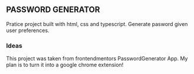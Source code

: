 ## PASSWORD GENERATOR

Pratice project built with html, css and typescript.
Generate pasword given user preferences.

### Ideas

This project was taken from frontendmentors PasswordGenerator App.
My plan is to turn it into a google chrome extension!